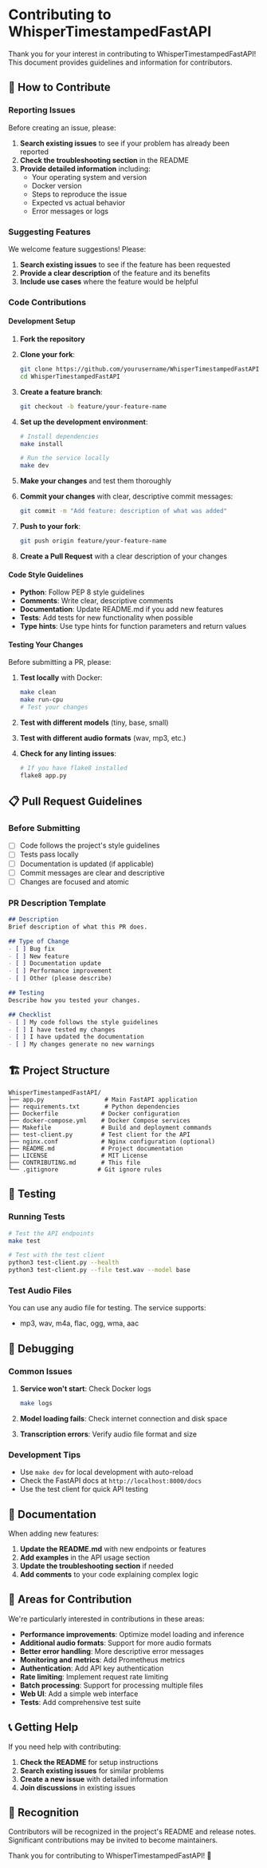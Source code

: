 # Contributing to WhisperTimestampedFastAPI

Thank you for your interest in contributing to WhisperTimestampedFastAPI! This document provides guidelines and information for contributors.

## 🤝 How to Contribute

### Reporting Issues

Before creating an issue, please:

1. **Search existing issues** to see if your problem has already been reported
2. **Check the troubleshooting section** in the README
3. **Provide detailed information** including:
   - Your operating system and version
   - Docker version
   - Steps to reproduce the issue
   - Expected vs actual behavior
   - Error messages or logs

### Suggesting Features

We welcome feature suggestions! Please:

1. **Search existing issues** to see if the feature has been requested
2. **Provide a clear description** of the feature and its benefits
3. **Include use cases** where the feature would be helpful

### Code Contributions

#### Development Setup

1. **Fork the repository**
2. **Clone your fork**:
   ```bash
   git clone https://github.com/yourusername/WhisperTimestampedFastAPI.git
   cd WhisperTimestampedFastAPI
   ```

3. **Create a feature branch**:
   ```bash
   git checkout -b feature/your-feature-name
   ```

4. **Set up the development environment**:
   ```bash
   # Install dependencies
   make install
   
   # Run the service locally
   make dev
   ```

5. **Make your changes** and test them thoroughly

6. **Commit your changes** with clear, descriptive commit messages:
   ```bash
   git commit -m "Add feature: description of what was added"
   ```

7. **Push to your fork**:
   ```bash
   git push origin feature/your-feature-name
   ```

8. **Create a Pull Request** with a clear description of your changes

#### Code Style Guidelines

- **Python**: Follow PEP 8 style guidelines
- **Comments**: Write clear, descriptive comments
- **Documentation**: Update README.md if you add new features
- **Tests**: Add tests for new functionality when possible
- **Type hints**: Use type hints for function parameters and return values

#### Testing Your Changes

Before submitting a PR, please:

1. **Test locally** with Docker:
   ```bash
   make clean
   make run-cpu
   # Test your changes
   ```

2. **Test with different models** (tiny, base, small)

3. **Test with different audio formats** (wav, mp3, etc.)

4. **Check for any linting issues**:
   ```bash
   # If you have flake8 installed
   flake8 app.py
   ```

## 📋 Pull Request Guidelines

### Before Submitting

- [ ] Code follows the project's style guidelines
- [ ] Tests pass locally
- [ ] Documentation is updated (if applicable)
- [ ] Commit messages are clear and descriptive
- [ ] Changes are focused and atomic

### PR Description Template

```markdown
## Description
Brief description of what this PR does.

## Type of Change
- [ ] Bug fix
- [ ] New feature
- [ ] Documentation update
- [ ] Performance improvement
- [ ] Other (please describe)

## Testing
Describe how you tested your changes.

## Checklist
- [ ] My code follows the style guidelines
- [ ] I have tested my changes
- [ ] I have updated the documentation
- [ ] My changes generate no new warnings
```

## 🏗️ Project Structure

```
WhisperTimestampedFastAPI/
├── app.py                 # Main FastAPI application
├── requirements.txt       # Python dependencies
├── Dockerfile            # Docker configuration
├── docker-compose.yml    # Docker Compose services
├── Makefile              # Build and deployment commands
├── test-client.py        # Test client for the API
├── nginx.conf            # Nginx configuration (optional)
├── README.md             # Project documentation
├── LICENSE               # MIT License
├── CONTRIBUTING.md       # This file
└── .gitignore           # Git ignore rules
```

## 🧪 Testing

### Running Tests

```bash
# Test the API endpoints
make test

# Test with the test client
python3 test-client.py --health
python3 test-client.py --file test.wav --model base
```

### Test Audio Files

You can use any audio file for testing. The service supports:
- mp3, wav, m4a, flac, ogg, wma, aac

## 🐛 Debugging

### Common Issues

1. **Service won't start**: Check Docker logs
   ```bash
   make logs
   ```

2. **Model loading fails**: Check internet connection and disk space

3. **Transcription errors**: Verify audio file format and size

### Development Tips

- Use `make dev` for local development with auto-reload
- Check the FastAPI docs at `http://localhost:8000/docs`
- Use the test client for quick API testing

## 📝 Documentation

When adding new features:

1. **Update the README.md** with new endpoints or features
2. **Add examples** in the API usage section
3. **Update the troubleshooting section** if needed
4. **Add comments** to your code explaining complex logic

## 🎯 Areas for Contribution

We're particularly interested in contributions in these areas:

- **Performance improvements**: Optimize model loading and inference
- **Additional audio formats**: Support for more audio formats
- **Better error handling**: More descriptive error messages
- **Monitoring and metrics**: Add Prometheus metrics
- **Authentication**: Add API key authentication
- **Rate limiting**: Implement request rate limiting
- **Batch processing**: Support for processing multiple files
- **Web UI**: Add a simple web interface
- **Tests**: Add comprehensive test suite

## 📞 Getting Help

If you need help with contributing:

1. **Check the README** for setup instructions
2. **Search existing issues** for similar problems
3. **Create a new issue** with detailed information
4. **Join discussions** in existing issues

## 🙏 Recognition

Contributors will be recognized in the project's README and release notes. Significant contributions may be invited to become maintainers.

Thank you for contributing to WhisperTimestampedFastAPI! 🚀 